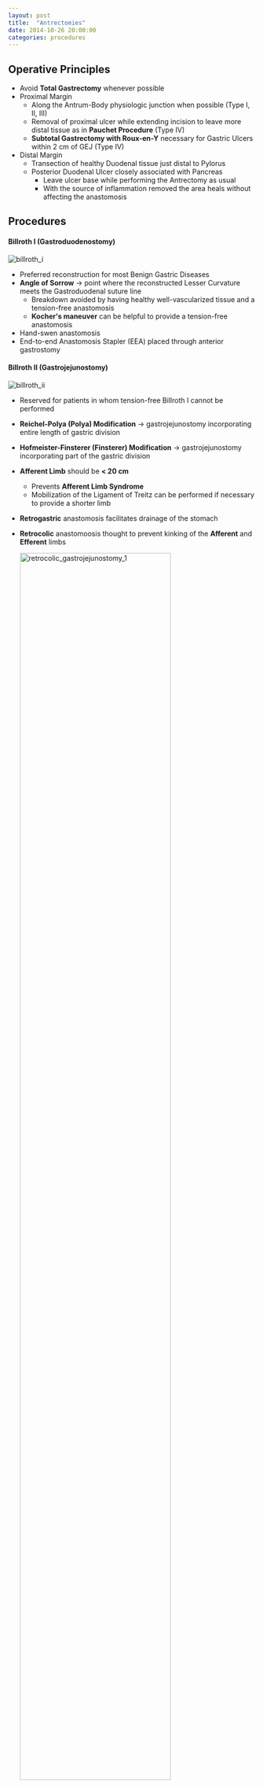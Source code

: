 ```yaml
---
layout: post
title:  "Antrectomies"
date: 2014-10-26 20:00:00
categories: procedures
---
```


## Operative Principles
* Avoid **Total Gastrectomy** whenever possible
* Proximal Margin
  * Along the Antrum-Body physiologic junction when possible (Type I, II, III)
  * Removal of proximal ulcer while extending incision to leave more distal tissue as in **Pauchet Procedure** (Type IV)
  * **Subtotal Gastrectomy with Roux-en-Y** necessary for Gastric Ulcers within 2 cm of GEJ (Type IV)
* Distal Margin
  * Transection of healthy Duodenal tissue just distal to Pylorus
  * Posterior Duodenal Ulcer closely associated with Pancreas
    * Leave ulcer base while performing the Antrectomy as usual
    * With the source of inflammation removed the area heals without affecting the anastomosis

## Procedures

#### Billroth I (Gastroduodenostomy)

<img src="/assets/2014-10-26-antrectomies/billroth_i.png" alt="billroth_i" class="center">

* Preferred reconstruction for most Benign Gastric Diseases
* **Angle of Sorrow** &#8594; point where the reconstructed Lesser Curvature meets the Gastroduodenal suture line
  * Breakdown avoided by having healthy well-vascularized tissue and a tension-free anastomosis
  * **Kocher's maneuver** can be helpful to provide a tension-free anastomosis
* Hand-swen anastomosis
* End-to-end Anastomosis Stapler (EEA) placed through anterior gastrostomy

#### Billroth II (Gastrojejunostomy)

<img src="/assets/2014-10-26-antrectomies/billroth_ii.png" alt="billroth_ii" class="center">

* Reserved for patients in whom tension-free Billroth I cannot be performed
* **Reichel-Polya (Polya) Modification** &#8594; gastrojejunostomy incorporating entire length of gastric division
* **Hofmeister-Finsterer (Finsterer) Modification** &#8594; gastrojejunostomy incorporating part of the gastric division
* **Afferent Limb** should be **&lt; 20 cm**
  * Prevents **Afferent Limb Syndrome**
  * Mobilization of the Ligament of Treitz can be performed if necessary to provide a shorter limb
* **Retrogastric** anastomosis facilitates drainage of the stomach
* **Retrocolic** anastomoosis thought to prevent kinking of the **Afferent** and **Efferent** limbs
    
    <img src="/assets/2014-10-26-antrectomies/retrocolic_gastrojejunostomy_1.png" alt="retrocolic_gastrojejunostomy_1" class="center" width="80%">
    
    <img src="/assets/2014-10-26-antrectomies/retrocolic_gastrojejunostomy_2.png" alt="retrocolic_gastrojejunostomy_2" class="center" width="80%">
    
    <img src="/assets/2014-10-26-antrectomies/retrocolic_gastrojejunostomy_3.png" alt="retrocolic_gastrojejunostomy_3" class="center" width="80%">
    
    <img src="/assets/2014-10-26-antrectomies/retrocolic_gastrojejunostomy_4.png" alt="retrocolic_gastrojejunostomy_4" class="center" width="80%">
    
* Duodenal stump can potentially result in a **Stump Blowout**
  * 1 - 3%  postoperative leak rate
  * Usually occurs POD 6 - 10
  * Dissection of the Duodenal Stump away from the Pancreas for closure should be **AVOIDED**

<img src="/assets/2014-10-26-antrectomies/roux_en_y.png" alt="roux-en-y" class="center">

#### Roux-en-Y Gastrojejunostomy
* Roux limb **&ge; 40 cm** helps prevent Bile Reflux
* **Retrocolic** and **Antecolic** Roux limbs shown to have similar outcomes
* Superior to Billroth II in terms of subjective symptoms and Bile Reflux

## *References*
* **Abdel-Misih RZ, Larson JD:** The Management of Benign Gastric Ulcer. **Cameron JL** *Current Surgical Therapy.* ed 11 2014 **CV Mosby Philadelphia**
* **Evers M:** Gastrojejunostomy. **Townsend CM, Evers M** *Atlas of General Surgical Techniques.* ed 1 2010 **Sanders Elsevier Philadelphi**
